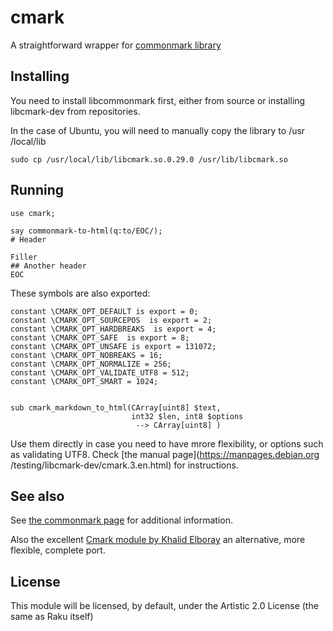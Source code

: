 # cmark

A straightforward wrapper for [commonmark library](https://github.com/commonmark/cmark)

## Installing


You need to install libcommonmark first, either from source or installing
 libcmark-dev from repositories.

In the case of Ubuntu, you will need to manually copy the library to /usr
/local/lib

    sudo cp /usr/local/lib/libcmark.so.0.29.0 /usr/lib/libcmark.so

## Running

```perl6
use cmark;

say commonmark-to-html(q:to/EOC/);
# Header

Filler
## Another header
EOC
```
These symbols are also exported:

```
constant \CMARK_OPT_DEFAULT is export = 0;
constant \CMARK_OPT_SOURCEPOS  is export = 2;
constant \CMARK_OPT_HARDBREAKS  is export = 4;
constant \CMARK_OPT_SAFE  is export = 8;
constant \CMARK_OPT_UNSAFE is export = 131072;
constant \CMARK_OPT_NOBREAKS = 16;
constant \CMARK_OPT_NORMALIZE = 256;
constant \CMARK_OPT_VALIDATE_UTF8 = 512;
constant \CMARK_OPT_SMART = 1024;


sub cmark_markdown_to_html(CArray[uint8] $text,
                           int32 $len, int8 $options
                            --> CArray[uint8] )
```

Use them directly in case you need to have mrore flexibility, or options such
 as validating UTF8. Check [the manual page](https://manpages.debian.org
 /testing/libcmark-dev/cmark.3.en.html) for instructions.
 
## See also

See [the commonmark page](https://commonmark.org/) for additional information.

Also the excellent [Cmark module by Khalid Elboray](https://github.com/khalidelboray/raku-cmark) an alternative, more flexible, complete port.

## License
 
This module will be licensed, by default, under the Artistic 2.0 License (the same as Raku itself)

